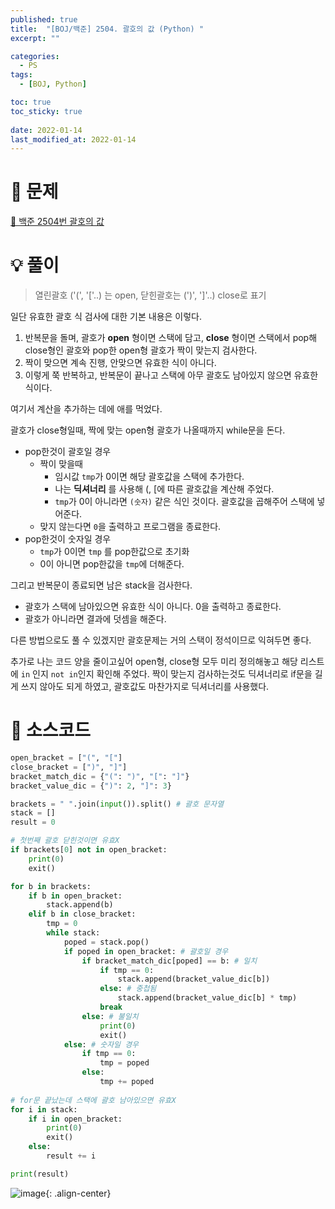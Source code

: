 ```yaml
---
published: true
title:  "[BOJ/백준] 2504. 괄호의 값 (Python) "
excerpt: ""

categories:
  - PS
tags:
  - [BOJ, Python]

toc: true
toc_sticky: true
 
date: 2022-01-14
last_modified_at: 2022-01-14
---
```

# 🔎 문제
[🔗 백준 2504번 괄호의 값](https://www.acmicpc.net/problem/2504)

# 💡 풀이

> 열린괄호 ('(', '['..) 는 open, 닫힌괄호는 (')', ']'..) close로 표기

일단 유효한 괄호 식 검사에 대한 기본 내용은 이렇다.

1. 반복문을 돌며, 괄호가 **open** 형이면 스택에 담고, **close** 형이면 스택에서 pop해 close형인 괄호와 pop한 open형 괄호가 짝이 맞는지 검사한다.
2. 짝이 맞으면 계속 진행, 안맞으면 유효한 식이 아니다.
3. 이렇게 쭉 반복하고, 반복문이 끝나고 스택에 아무 괄호도 남아있지 않으면 유효한 식이다. 
   

여기서 계산을 추가하는 데에 애를 먹었다.


괄호가 close형일때, 짝에 맞는 open형 괄호가 나올때까지 while문을 돈다.<br>
- pop한것이 괄호일 경우
  - 짝이 맞을때
    - 임시값 `tmp`가 0이면 해당 괄호값을 스택에 추가한다.
    - 나는 **딕셔너리** 를 사용해 (, [에 따른 괄호값을 계산해 주었다.
    - `tmp`가 0이 아니라면 `(숫자)` 같은 식인 것이다. 괄호값을 곱해주어 스택에 넣어준다.
  - 맞지 않는다면 `0`을 출력하고 프로그램을 종료한다.
- pop한것이 숫자일 경우
  - `tmp`가 0이면 `tmp` 를 pop한값으로 초기화
  - 0이 아니면 pop한값을 `tmp`에 더해준다.


그리고 반복문이 종료되면 남은 stack을 검사한다.

- 괄호가 스택에 남아있으면 유효한 식이 아니다. 0을 출력하고 종료한다.
- 괄호가 아니라면 결과에 덧셈을 해준다.

다른 방법으로도 풀 수 있겠지만 괄호문제는 거의 스택이 정석이므로 익혀두면 좋다.

추가로 나는 코드 양을 줄이고싶어 open형, close형 모두 미리 정의해놓고 해당 리스트에 `in` 인지 `not in`인지 확인해 주었다. 짝이 맞는지 검사하는것도 딕셔너리로 if문을 길게 쓰지 않아도 되게 하였고, 괄호값도 마찬가지로 딕셔너리를 사용했다.

# 📃 소스코드
```python
open_bracket = ["(", "["]
close_bracket = [")", "]"]
bracket_match_dic = {"(": ")", "[": "]"}
bracket_value_dic = {")": 2, "]": 3}

brackets = " ".join(input()).split() # 괄호 문자열
stack = []
result = 0

# 첫번째 괄호 닫힌것이면 유효X
if brackets[0] not in open_bracket:
    print(0)
    exit()

for b in brackets:
    if b in open_bracket:
        stack.append(b)
    elif b in close_bracket:
        tmp = 0
        while stack:
            poped = stack.pop()
            if poped in open_bracket: # 괄호일 경우
                if bracket_match_dic[poped] == b: # 일치
                    if tmp == 0:
                        stack.append(bracket_value_dic[b])
                    else: # 중첩됨
                        stack.append(bracket_value_dic[b] * tmp)
                    break
                else: # 불일치
                    print(0)
                    exit()
            else: # 숫자일 경우
                if tmp == 0:
                    tmp = poped
                else:
                    tmp += poped
                    
# for문 끝났는데 스택에 괄호 남아있으면 유효X
for i in stack:
    if i in open_bracket:
        print(0)
        exit()
    else:
        result += i

print(result)
```
![image](https://user-images.githubusercontent.com/67352902/149350660-be62921c-c14c-45f5-948e-493cbda0dca4.png){: .align-center}
<br>
